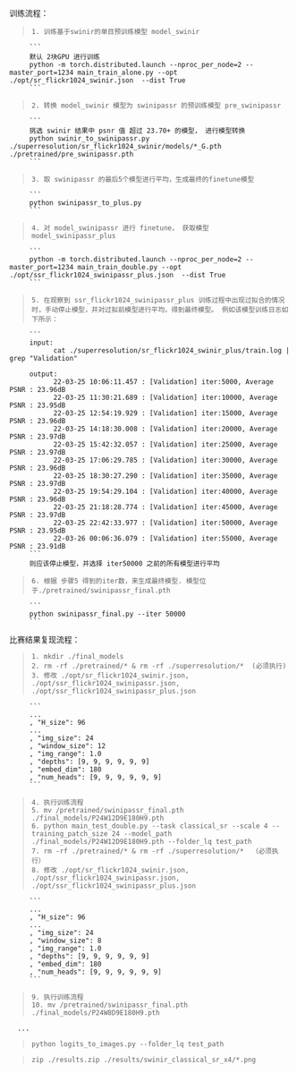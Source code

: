 训练流程：  

>     1. 训练基于swinir的单目预训练模型 model_swinir  
         ```
         默认 2块GPU 进行训练
         python -m torch.distributed.launch --nproc_per_node=2 --master_port=1234 main_train_alone.py --opt ./opt/sr_flickr1024_swinir.json  --dist True
         ```

>     2. 转换 model_swinir 模型为 swinipassr 的预训练模型 pre_swinipassr 
         ```
         挑选 swinir 结果中 psnr 值 超过 23.70+ 的模型， 进行模型转换
         python swinir_to_swinipassr.py ./superresolution/sr_flickr1024_swinir/models/*_G.pth ./pretrained/pre_swinipassr.pth
         ```

>     3. 取 swinipassr 的最后5个模型进行平均，生成最终的finetune模型
         ```
         python swinipassr_to_plus.py
         ```

>     4. 对 model_swinipassr 进行 finetune， 获取模型 model_swinipassr_plus
         ```
         python -m torch.distributed.launch --nproc_per_node=2 --master_port=1234 main_train_double.py --opt ./opt/ssr_flickr1024_swinipassr_plus.json  --dist True
         ```

>     5. 在观察到 ssr_flickr1024_swinipassr_plus 训练过程中出现过拟合的情况时，手动停止模型，并对过拟前模型进行平均，得到最终模型。 例如该模型训练日志如下所示：
         ```
         input:
               cat ./superresolution/sr_flickr1024_swinir_plus/train.log | grep "Validation"

         output:
               22-03-25 10:06:11.457 : [Validation] iter:5000, Average PSNR : 23.96dB
               22-03-25 11:30:21.689 : [Validation] iter:10000, Average PSNR : 23.95dB
               22-03-25 12:54:19.929 : [Validation] iter:15000, Average PSNR : 23.96dB
               22-03-25 14:18:30.008 : [Validation] iter:20000, Average PSNR : 23.97dB
               22-03-25 15:42:32.057 : [Validation] iter:25000, Average PSNR : 23.97dB
               22-03-25 17:06:29.785 : [Validation] iter:30000, Average PSNR : 23.96dB
               22-03-25 18:30:27.290 : [Validation] iter:35000, Average PSNR : 23.97dB
               22-03-25 19:54:29.104 : [Validation] iter:40000, Average PSNR : 23.96dB
               22-03-25 21:18:28.774 : [Validation] iter:45000, Average PSNR : 23.97dB
               22-03-25 22:42:33.977 : [Validation] iter:50000, Average PSNR : 23.95dB
               22-03-26 00:06:36.079 : [Validation] iter:55000, Average PSNR : 23.91dB
         ```
         则应该停止模型，并选择 iter50000 之前的所有模型进行平均
     
>     6. 根据 步骤5 得到的iter数，来生成最终模型. 模型位于./pretrained/swinipassr_final.pth
         ```
         python swinipassr_final.py --iter 50000
         ```

比赛结果复现流程：

>     1. mkdir ./final_models
>     2. rm -rf ./pretrained/* & rm -rf ./superresolution/*  (必须执行)
>     3. 修改 ./opt/sr_flickr1024_swinir.json, ./opt/ssr_flickr1024_swinipassr.json, ./opt/ssr_flickr1024_swinipassr_plus.json
         ```
         ...
         , "H_size": 96
         ...
         , "img_size": 24
         , "window_size": 12
         , "img_range": 1.0 
         , "depths": [9, 9, 9, 9, 9, 9] 
         , "embed_dim": 180 
         , "num_heads": [9, 9, 9, 9, 9, 9] 
         ```
>     4. 执行训练流程
>     5. mv /pretrained/swinipassr_final.pth ./final_models/P24W12D9E180H9.pth
>     6. python main_test_double.py --task classical_sr --scale 4 --training_patch_size 24 --model_path ./final_models/P24W12D9E180H9.pth --folder_lq test_path
>     7. rm -rf ./pretrained/* & rm -rf ./superresolution/*  （必须执行）
>     8. 修改 ./opt/sr_flickr1024_swinir.json, ./opt/ssr_flickr1024_swinipassr.json, ./opt/ssr_flickr1024_swinipassr_plus.json
         ```
         ...
         , "H_size": 96
         ...
         , "img_size": 24
         , "window_size": 8
         , "img_range": 1.0 
         , "depths": [9, 9, 9, 9, 9, 9] 
         , "embed_dim": 180 
         , "num_heads": [9, 9, 9, 9, 9, 9] 
         ```
>     9. 执行训练流程
>     10. mv /pretrained/swinipassr_final.pth ./final_models/P24W8D9E180H9.pth

      ...

>     python logits_to_images.py --folder_lq test_path

>     zip ./results.zip ./results/swinir_classical_sr_x4/*.png